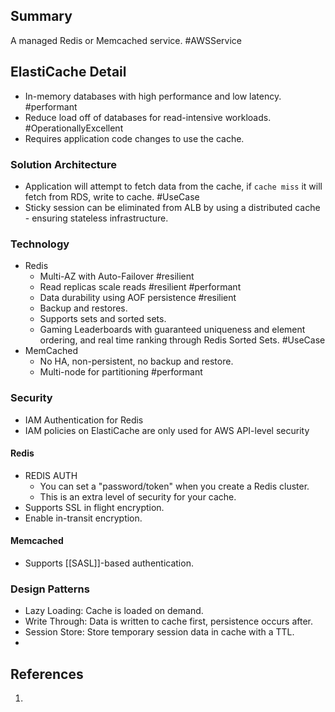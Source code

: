 ## Summary
A managed Redis or Memcached service. #AWSService 

## ElastiCache Detail
- In-memory databases with high performance and low latency. #performant 
- Reduce load off of databases for read-intensive workloads. #OperationallyExcellent 
- Requires application code changes to use the cache.
### Solution Architecture
- Application will attempt to fetch data from the cache, if `cache miss` it will fetch from RDS, write to cache. #UseCase 
- Sticky session can be eliminated from ALB by using a distributed cache - ensuring stateless infrastructure.
### Technology
- Redis
	- Multi-AZ with Auto-Failover #resilient 
	- Read replicas scale reads #resilient #performant 
	- Data durability using AOF persistence #resilient 
	- Backup and restores.
	- Supports sets and sorted sets.
	- Gaming Leaderboards with guaranteed uniqueness and element ordering, and real time ranking through Redis Sorted Sets. #UseCase 
- MemCached
	- No HA, non-persistent, no backup and restore.
	- Multi-node for partitioning #performant 
### Security
- IAM Authentication for Redis
- IAM policies on ElastiCache are only used for AWS API-level security
#### Redis 
- REDIS AUTH
	- You can set a "password/token" when you create a Redis cluster.
	- This is an extra level of security for your cache.
- Supports SSL in flight encryption. 
- Enable in-transit encryption. 
#### Memcached
- Supports [[SASL]]-based authentication.
### Design Patterns
- Lazy Loading: Cache is loaded on demand.
- Write Through: Data is written to cache first, persistence occurs after.
- Session Store: Store temporary session data in cache with a TTL.
- 
## References

1.